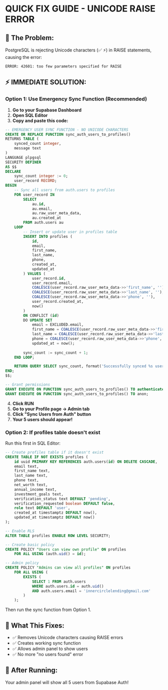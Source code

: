 # QUICK FIX GUIDE - UNICODE RAISE ERROR

## 🚨 **The Problem:**
PostgreSQL is rejecting Unicode characters (✅ ⚡) in RAISE statements, causing the error:
```
ERROR: 42601: too few parameters specified for RAISE
```

## ⚡ **IMMEDIATE SOLUTION:**

### Option 1: Use Emergency Sync Function (Recommended)
1. **Go to your Supabase Dashboard**
2. **Open SQL Editor**
3. **Copy and paste this code:**

```sql
-- EMERGENCY USER SYNC FUNCTION - NO UNICODE CHARACTERS
CREATE OR REPLACE FUNCTION sync_auth_users_to_profiles()
RETURNS TABLE (
    synced_count integer,
    message text
)
LANGUAGE plpgsql
SECURITY DEFINER
AS $$
DECLARE
    sync_count integer := 0;
    user_record RECORD;
BEGIN
    -- Sync all users from auth.users to profiles
    FOR user_record IN 
        SELECT 
            au.id,
            au.email,
            au.raw_user_meta_data,
            au.created_at
        FROM auth.users au
    LOOP
        -- Insert or update user in profiles table
        INSERT INTO profiles (
            id,
            email,
            first_name,
            last_name,
            phone,
            created_at,
            updated_at
        ) VALUES (
            user_record.id,
            user_record.email,
            COALESCE(user_record.raw_user_meta_data->>'first_name', ''),
            COALESCE(user_record.raw_user_meta_data->>'last_name', ''),
            COALESCE(user_record.raw_user_meta_data->>'phone', ''),
            user_record.created_at,
            now()
        )
        ON CONFLICT (id) 
        DO UPDATE SET
            email = EXCLUDED.email,
            first_name = COALESCE(user_record.raw_user_meta_data->>'first_name', profiles.first_name),
            last_name = COALESCE(user_record.raw_user_meta_data->>'last_name', profiles.last_name),
            phone = COALESCE(user_record.raw_user_meta_data->>'phone', profiles.phone),
            updated_at = now();
        
        sync_count := sync_count + 1;
    END LOOP;

    RETURN QUERY SELECT sync_count, format('Successfully synced %s users from auth to profiles', sync_count);
END;
$$;

-- Grant permissions
GRANT EXECUTE ON FUNCTION sync_auth_users_to_profiles() TO authenticated;
GRANT EXECUTE ON FUNCTION sync_auth_users_to_profiles() TO anon;
```

4. **Click RUN**
5. **Go to your Profile page → Admin tab**
6. **Click "Sync Users from Auth" button**
7. **Your 5 users should appear!**

### Option 2: If profiles table doesn't exist
Run this first in SQL Editor:
```sql
-- Create profiles table if it doesn't exist
CREATE TABLE IF NOT EXISTS profiles (
    id uuid PRIMARY KEY REFERENCES auth.users(id) ON DELETE CASCADE,
    email text,
    first_name text,
    last_name text,
    phone text,
    net_worth text,
    annual_income text,
    investment_goals text,
    verification_status text DEFAULT 'pending',
    verification_requested boolean DEFAULT false,
    role text DEFAULT 'user',
    created_at timestamptz DEFAULT now(),
    updated_at timestamptz DEFAULT now()
);

-- Enable RLS
ALTER TABLE profiles ENABLE ROW LEVEL SECURITY;

-- Create basic policy
CREATE POLICY "Users can view own profile" ON profiles
    FOR ALL USING (auth.uid() = id);

-- Admin policy
CREATE POLICY "Admins can view all profiles" ON profiles
    FOR ALL USING (
        EXISTS (
            SELECT 1 FROM auth.users 
            WHERE auth.users.id = auth.uid() 
            AND auth.users.email = 'innercirclelending@gmail.com'
        )
    );
```

Then run the sync function from Option 1.

## 🎯 **What This Fixes:**
- ✅ Removes Unicode characters causing RAISE errors
- ✅ Creates working sync function
- ✅ Allows admin panel to show users
- ✅ No more "no users found" error

## 🚀 **After Running:**
Your admin panel will show all 5 users from Supabase Auth!
